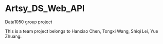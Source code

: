 # Artsy_DS_Web_API
Data1050 group project

This is a team project belongs to Hanxiao Chen, Tongxi Wang, Shiqi Lei, Yue Zhuang.
